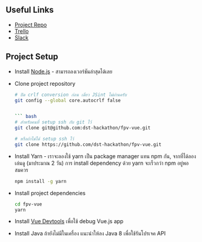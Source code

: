 ## Useful Links
- [Project Repo](https://github.com/dst-hackathon/fpv-vue)
- [Trello](https://trello.com/b/B2jkUSrT/hackathon-2016-preparation)
- [Slack](https://dsthackathon.slack.com)

## Project Setup
- Install [Node.js](https://nodejs.org) - สามารถลงเวอร์ชันล่าสุดได้เลย
- Clone project repository

  ``` bash
  # ปิด crlf conversion ก่อน เดี๋ยว JSint ไม่ผ่านครับ
  git config --global core.autocrlf false
  

  ``` bash
  # สำหรับคนที่ setup ssh กับ git ไว้
  git clone git@github.com:dst-hackathon/fpv-vue.git

  # หรือถ้าไม่ได้ setup ssh ไว้
  git clone https://github.com/dst-hackathon/fpv-vue.git
  ```
- Install Yarn - เราจะลองใช้ yarn เป็น package manager แทน npm กัน, จากที่ได้ลองเล่นดู (มาประมาณ 2 วัน) การ install dependency ด้วย yarn จะเร็วกว่า npm อยู่พอสมควร

  ``` bash
  npm install -g yarn
  ```
- Install project dependencies

  ``` bash
  cd fpv-vue
  yarn
  ```

- Install [Vue Devtools](https://github.com/vuejs/vue-devtools) เพื่อใช้ debug Vue.js app
- Install Java ถ้ายังไม่มีในเครื่อง แนะนำให้ลง Java 8 เพื่อใช้รันโปรเจค API
